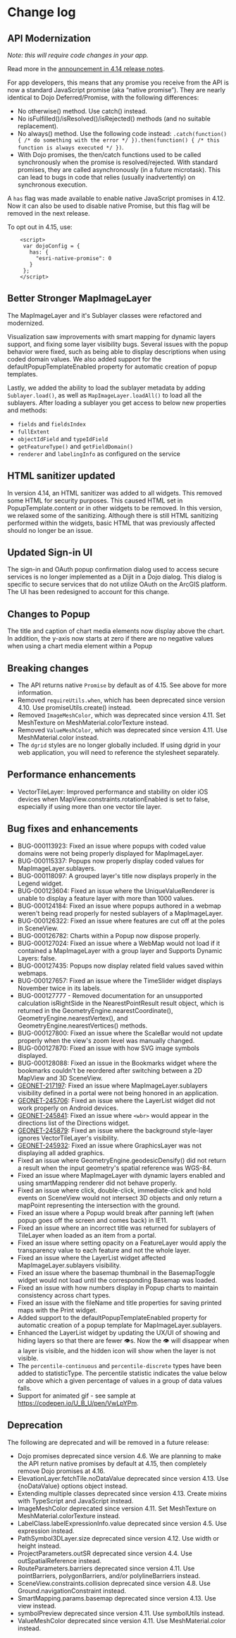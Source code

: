 # Change log

## API Modernization

_Note: this will require code changes in your app._

Read more in the [announcement in 4.14 release notes](https://developers.arcgis.com/javascript/latest/guide/release-notes/#api-modernization). 

For app developers, this means that any promise you receive from the API is now a standard JavaScript promise (aka “native promise”). They are nearly identical to Dojo Deferred/Promise, with the following differences:
  * No otherwise() method. Use catch() instead.
  * No isFulfilled()/isResolved()/isRejected() methods (and no suitable replacement).
  * No always() method. Use the following code instead: `.catch(function() { /* do something with the error */ }).then(function() { /* this function is always executed */ })`.
  * With Dojo promises, the then/catch functions used to be called synchronously when the promise is resolved/rejected. With standard promises, they are called asynchronously (in a future microtask). This can lead to bugs in code that relies (usually inadvertently) on synchronous execution.

A `has` flag was made available to enable native JavaScript promises in 4.12. Now it can also be used to disable native Promise, but this flag will be removed in the next release.

To opt out in 4.15, use:

```
    <script>
     var dojoConfig = {
       has: {
         "esri-native-promise": 0
       }
     };
    </script>
```
## Better Stronger MapImageLayer

The MapImageLayer and it's Sublayer classes were refactored and modernized.

Visualization saw improvements with smart mapping for dynamic layers support, and fixing some layer visibility bugs. Several issues with the popup behavior were fixed, such as being able to display descriptions when using coded domain values. We also added support for the defaultPopupTemplateEnabled property for automatic creation of popup templates.

Lastly, we added the ability to load the sublayer metadata by adding `Sublayer.load()`, as well as `MapImageLayer.loadAll()` to load all the sublayers. After loading a sublayer you get access to below new properties and methods:

* `fields` and `fieldsIndex`
* `fullExtent`
* `objectIdField` and `typeIdField`
* `getFeatureType()` and `getFieldDomain()`
* `renderer` and `labelingInfo` as configured on the service

## HTML sanitizer updated

In version 4.14, an HTML sanitizer was added to all widgets. This removed some HTML for security purposes. This caused HTML set in PopupTemplate.content or in other widgets to be removed. In this version, we relaxed some of the sanitizing. Although there is still HTML sanitizing performed within the widgets, basic HTML that was previously affected should no longer be an issue.

## Updated Sign-in UI

The sign-in and OAuth popup confirmation dialog used to access secure services is no longer implemented as a Dijit in a Dojo dialog. This dialog is specific to secure services that do not utilize OAuth on the ArcGIS platform. The UI has been redesigned to account for this change.

## Changes to Popup

The title and caption of chart media elements now display above the chart. In addition, the y-axis now starts at zero if there are no negative values when using a chart media element within a Popup

## Breaking changes

* The API returns native `Promise` by default as of 4.15. See above for more information. 
* Removed `requireUtils.when`, which has been deprecated since version 4.10. Use promiseUtils.create() instead.
* Removed `ImageMeshColor`, which was deprecated since version 4.11. Set MeshTexture on MeshMaterial.colorTexture instead.
* Removed `ValueMeshColor`, which was deprecated since version 4.11. Use MeshMaterial.color instead.
* The `dgrid` styles are no longer globally included. If using dgrid in your web application, you will need to reference the stylesheet separately.

## Performance enhancements

* VectorTileLayer: Improved performance and stability on older iOS devices when MapView.constraints.rotationEnabled is set to false, especially if using more than one vector tile layer.

## Bug fixes and enhancements

* BUG-000113923: Fixed an issue where popups with coded value domains were not being properly displayed for MapImageLayer.
* BUG-000115337: Popups now properly display coded values for MapImageLayer.sublayers.
* BUG-000118097: A grouped layer's title now displays properly in the Legend widget.
* BUG-000123604: Fixed an issue where the UniqueValueRenderer is unable to display a feature layer with more than 1000 values.
* BUG-000124184: Fixed an issue where popups authored in a webmap weren't being read properly for nested sublayers of a MapImageLayer.
* BUG-000126322: Fixed an issue where features are cut off at the poles in SceneView.
* BUG-000126782: Charts within a Popup now dispose properly.
* BUG-000127024: Fixed an issue where a WebMap would not load if it contained a MapImageLayer with a group layer and Supports Dynamic Layers: false.
* BUG-000127435: Popups now display related field values saved within webmaps.
* BUG-000127657: Fixed an issue where the TimeSlider widget displays November twice in its labels.
* BUG-000127777 - Removed documentation for an unsupported calculation isRightSide in the NearestPointResult result object, which is returned in the GeometryEngine.nearestCoordinate(), GeometryEngine.nearestVertex(), and GeometryEngine.nearestVertices() methods.
* BUG-000127800: Fixed an issue where the ScaleBar would not update properly when the view's zoom level was manually changed.
* BUG-000127870: Fixed an issue with how SVG image symbols displayed.
* BUG-000128088: Fixed an issue in the Bookmarks widget where the bookmarks couldn't be reordered after switching between a 2D MapView and 3D SceneView.
* [GEONET-217197](https://community.esri.com/thread/217197-js-api-47-webmap-layers-visibility-defined-in-agol-not-respected): Fixed an issue where MapImageLayer.sublayers visibility defined in a portal were not being honored in an application.
* [GEONET-245706](https://community.esri.com/thread/245706-calcite-maps-layerlist-issue): Fixed an issue where the LayerList widget did not work properly on Android devices.
* [GEONET-245841](https://community.esri.com/thread/245841-directions-widget-414-wbr-in-view): Fixed an issue where `<wbr>` would appear in the directions list of the Directions widget.
* [GEONET-245879](https://community.esri.com/thread/245879-vector-tiles-opacitybackground-color-issue-414): Fixed an issue where the background style-layer ignores VectorTileLayer's visibility.
* [GEONET-245932](https://community.esri.com/thread/245932-graphics-layer-item-limit-rendering-problem-in-api-version-412): Fixed an issue where GraphicsLayer was not displaying all added graphics.
* Fixed an issue where GeometryEngine.geodesicDensify() did not return a result when the input geometry's spatial reference was WGS-84.
* Fixed an issue where MapImageLayer with dynamic layers enabled and using smartMapping renderer did not behave properly.
* Fixed an issue where click, double-click, immediate-click and hold events on SceneView would not intersect 3D objects and only return a mapPoint representing the intersection with the ground.
* Fixed an issue where a Popup would break after panning left (when popup goes off the screen and comes back) in IE11.
* Fixed an issue where an incorrect title was returned for sublayers of TileLayer when loaded as an item from a portal.
* Fixed an issue where setting opacity on a FeatureLayer would apply the transparency value to each feature and not the whole layer.
* Fixed an issue where the LayerList widget affected MapImageLayer.sublayers visibility.
* Fixed an issue where the basemap thumbnail in the BasemapToggle widget would not load until the corresponding Basemap was loaded.
* Fixed an issue with how numbers display in Popup charts to maintain consistency across chart types.
* Fixed an issue with the fileName and title properties for saving printed maps with the Print widget.
* Added support to the defaultPopupTemplateEnabled property for automatic creation of a popup template for MapImageLayer.sublayers.
* Enhanced the LayerList widget by updating the UX/UI of showing and hiding layers so that there are fewer 👁s. Now the 👁 will disappear when a layer is visible, and the hidden icon will show when the layer is not visible.
* The `percentile-continuous` and `percentile-discrete` types have been added to statisticType. The percentile statistic indicates the value below or above which a given percentage of values in a group of data values falls.
* Support for animated gif - see sample at https://codepen.io/U_B_U/pen/VwLpYPm.

## Deprecation

The following are deprecated and will be removed in a future release:

* Dojo promises deprecated since version 4.6. We are planning to make the API return native promises by default at 4.15, then completely remove Dojo promises at 4.16.
* ElevationLayer.fetchTile.noDataValue deprecated since version 4.13. Use {noDataValue} options object instead.
* Extending multiple classes deprecated since version 4.13. Create mixins with TypeScript and JavaScript instead.
* ImageMeshColor deprecated since version 4.11. Set MeshTexture on MeshMaterial.colorTexture instead.
* LabelClass.labelExpressionInfo.value deprecated since version 4.5. Use expression instead.
* PathSymbol3DLayer.size deprecated since version 4.12. Use width or height instead.
* ProjectParameters.outSR deprecated since version 4.4. Use outSpatialReference instead.
* RouteParameters.barriers deprecated since version 4.11. Use pointBarriers, polygonBarriers, and/or polylineBarriers instead.
* SceneView.constraints.collision deprecated since version 4.8. Use Ground.navigationConstraint instead.
* SmartMapping.params.basemap deprecated since version 4.13. Use view instead.
* symbolPreview deprecated since version 4.11. Use symbolUtils instead.
* ValueMeshColor deprecated since version 4.11. Use MeshMaterial.color instead.
